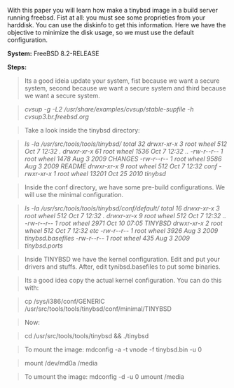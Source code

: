 With this paper you will learn how make a tinybsd image in a build server running freebsd. Fist at all: you must see some proprieties from your harddisk. You can use the diskinfo to get this information. Here we have the objective to minimize the disk usage, so we must use the default configuration.

**System:** FreeBSD 8.2-RELEASE

**Steps:**

> Its a good ideia update your system, fist because we want a secure system, second because we want a secure system and third because we want a secure system.

> _cvsup -g -L2 /usr/share/examples/cvsup/stable-supfile -h cvsup3.br.freebsd.org_

> Take a look  inside the tinybsd directory:

> _ls -la /usr/src/tools/tools/tinybsd/
> total 32
> drwxr-xr-x 3 root wheel 512 Oct 7 12:32 .
> drwxr-xr-x 61 root wheel 1536 Oct 7 12:32 ..
> -rw-r--r-- 1 root wheel 1478 Aug 3 2009 CHANGES
> -rw-r--r-- 1 root wheel 9586 Aug 3 2009 README
> drwxr-xr-x 9 root wheel 512 Oct 7 12:32 conf
> -rwxr-xr-x 1 root wheel 13201 Oct 25 2010 tinybsd_

> Inside the conf directory, we have some pre-build configurations. We will use the minimal configuration.

> _ls -la /usr/src/tools/tools/tinybsd/conf/default/
> total 16 drwxr-xr-x 3 root wheel 512 Oct 7 12:32 .
> drwxr-xr-x 9 root wheel 512 Oct 7 12:32 ..
> -rw-r--r-- 1 root wheel 2971 Oct 10 07:05 TINYBSD
> drwxr-xr-x 2 root wheel 512 Oct 7 12:32 etc
> -rw-r--r-- 1 root wheel 3926 Aug 3 2009 tinybsd.basefiles
> -rw-r--r-- 1 root wheel 435 Aug 3 2009 tinybsd.ports_

> Inside TINYBSD we have the kernel configuration. Edit and put your drivers and stuffs. After, edit tynibsd.basefiles to put some binaries.

> Its a good idea copy the actual kernel configuration. You can do this with:

> cp /sys/i386/conf/GENERIC /usr/src/tools/tools/tinybsd/conf/minimal/TINYBSD


> Now:

> cd /usr/src/tools/tools/tinybsd && ./tinybsd


> To mount the image:
> mdconfig -a -t vnode -f tinybsd.bin -u 0

> mount /dev/md0a /media

> To umount the image:
> mdconfig -d -u 0
> umount /media

